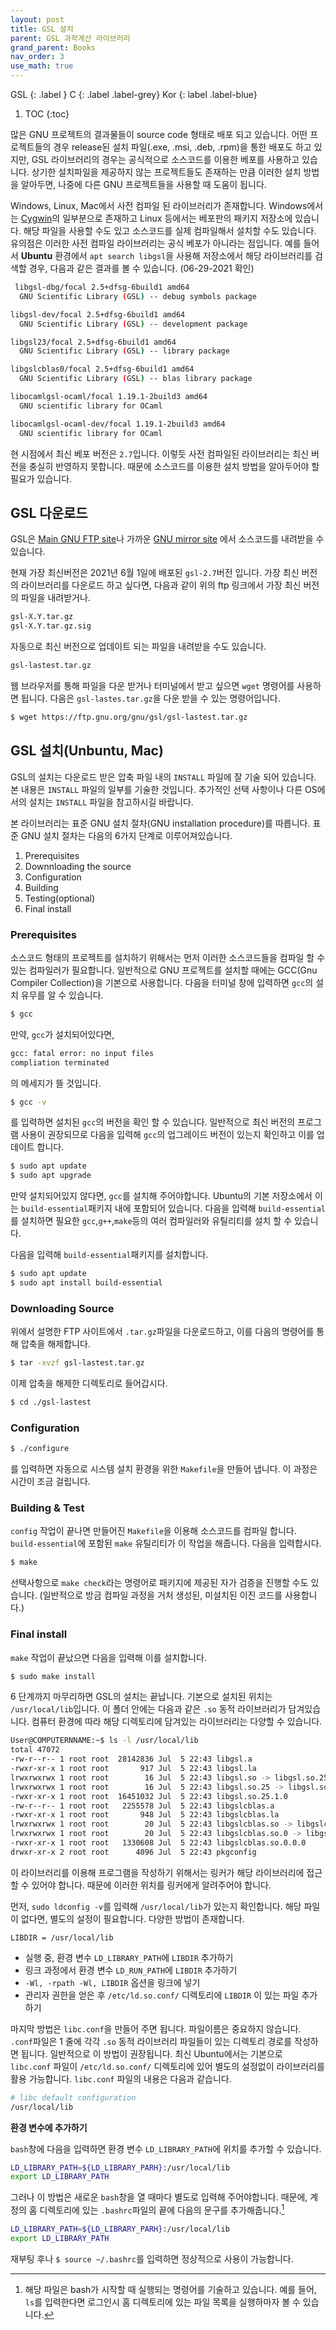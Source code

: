 ```yaml
---
layout: post
title: GSL 설치
parent: GSL 과학계산 라이브러리
grand_parent: Books
nav_order: 3
use_math: true
---
```


GSL
{: .label }
C
{: .label .label-grey}
Kor
{: label .label-blue}

1. TOC
{:toc}

많은 GNU 프로젝트의 결과물들이 source code 형태로 배포 되고 있습니다. 어떤 프로젝트들의 경우 release된 설치 파일(.exe, .msi, .deb, .rpm)을 통한 배포도 하고 있지만, GSL 라이브러리의 경우는 공식적으로 소스코드를 이용한 베포를 사용하고 있습니다. 상기한 설치파일을 제공하지 않는 프로젝트들도 존재하는 만큼 이러한 설치 방법을 알아두면, 나중에 다른  GNU 프로젝트들을 사용할 때 도움이 됩니다.
 
Windows, Linux, Mac에서 사전 컴파일 된 라이브러리가 존재합니다. Windows에서는 [Cygwin](http://www.cygwin.com/)의 일부분으로 존재하고 Linux 등에서는 베포판의 패키지 저장소에 있습니다. 해당 파일을 사용할 수도 있고 소스코드를 실제 컴파일해서 설치할 수도 있습니다. 유의점은 이러한 사전 컴파일 라이브러리는 공식 베포가 아니라는 점입니다. 예를 들어서 **Ubuntu** 환경에서 `apt search libgsl`을 사용해 저장소에서 해당 라이브러리를 검색할 경우, 다음과 같은 결과를 볼 수 있습니다. (06-29-2021 확인)

```bash
 libgsl-dbg/focal 2.5+dfsg-6build1 amd64
  GNU Scientific Library (GSL) -- debug symbols package

libgsl-dev/focal 2.5+dfsg-6build1 amd64
  GNU Scientific Library (GSL) -- development package

libgsl23/focal 2.5+dfsg-6build1 amd64
  GNU Scientific Library (GSL) -- library package

libgslcblas0/focal 2.5+dfsg-6build1 amd64
  GNU Scientific Library (GSL) -- blas library package

libocamlgsl-ocaml/focal 1.19.1-2build3 amd64
  GNU scientific library for OCaml

libocamlgsl-ocaml-dev/focal 1.19.1-2build3 amd64
  GNU scientific library for OCaml
```

현 시점에서 최신 베포 버전은 `2.7`입니다. 이렇듯 사전 컴파일된 라이브러리는 최신 버전을 충실히 반영하지 못합니다. 때문에 소스코드를 이용한 설치 방법을 알아두어야 할 필요가 있습니다.

## GSL 다운로드 

GSL은 [Main GNU FTP site](ftp://ftp.gnu.org/gnu/gsl/)나 가까운 [GNU mirror site](http://ftpmirror.gnu.org/gsl/) 에서 소스코드를 내려받을 수 있습니다.

현재 가장 최신버전은 2021년 6월 1일에 배포된 `gsl-2.7`버전 입니다. 가장 최신 버전의 라이브러리를 다운로드 하고 싶다면, 다음과 같이 위의 ftp 링크에서 가장 최신 버전의 파일을 내려받거나.

```bash
gsl-X.Y.tar.gz
gsl-X.Y.tar.gz.sig
```
자동으로 최신 버전으로 업데이트 되는 파일을 내려받을 수도 있습니다.

```bash
gsl-lastest.tar.gz
```

웹 브라우저를 통해 파일을 다운 받거나 터미널에서 받고 싶으면 `wget` 명령어를 사용하면 됩니다. 다음은 `gsl-lastes.tar.gz`을 다운 받을 수 있는 명령어입니다.

```bash
$ wget https://ftp.gnu.org/gnu/gsl/gsl-lastest.tar.gz
```



## GSL 설치(Unbuntu, Mac)

GSL의 설치는 다운로드 받은 압축 파일 내의 `INSTALL` 파일에 잘 기술 되어 있습니다. 본 내용은 `INSTALL` 파일의 일부를 기술한 것입니다. 추가적인 선택 사항이나 다른 OS에서의 설치는 `INSTALL` 파일을 참고하시길 바랍니다.

본 라이브러리는 표준 GNU 설치 절차(GNU installation procedure)를 따릅니다. 표준 GNU 설치 절차는 다음의 6가지 단계로 이루어져있습니다.

1. Prerequisites
2. Downnloading the source
3. Configuration
4. Building
5. Testing(optional)
6. Final install

###  Prerequisites

소스코드 형태의 프로젝트를 설치하기 위해서는 먼저 이러한 소스코드들을 컴파일 할 수 있는 컴파일러가 필요합니다. 일반적으로 GNU 프로젝트를 설치할 때에는 GCC(Gnu Compiler Collection)을 기본으로 사용합니다. 다음을 터미널 창에 입력하면 `gcc`의 설치 유무를 알 수 있습니다.

 ```bash
 $ gcc
 ```
만약,  `gcc`가 설치되어있다면, 
 
```bash
gcc: fatal error: no input files
compliation terminated
```

의 메세지가 뜰 것입니다. 

```bash
$ gcc -v
```

를 입력하면 설치된 `gcc`의 버전을 확인 할 수 있습니다. 일반적으로 최신 버전의 프로그램 사용이 권장되므로 다음을 입력해 `gcc`의 업그레이드 버전이 있는지 확인하고 이를 업데이트 합니다.

```bash
$ sudo apt update
$ sudo apt upgrade
```

만약 설치되어있지 않다면,  `gcc`를 설치해 주어야합니다. Ubuntu의 기본 저장소에서 이는 `build-essential`패키지 내에 포함되어 있습니다. 다음을 입력해  `build-essential`를 설치하면 필요한 `gcc`,`g++`,`make`등의 여러 컴파일러와 유틸리티를 설치 할 수 있습니다.

다음을 입력해 `build-essential`패키지를 설치합니다.

```bash
$ sudo apt update
$ sudo apt install build-essential
```

### Downloading Source

위에서 설명한 FTP 사이트에서 `.tar.gz`파일을 다운로드하고, 이를 다음의 명령어를 통해 압축을 해제합니다.

```bash
$ tar -xvzf gsl-lastest.tar.gz
```

이제 압축을 해제한 디렉토리로 들어갑시다.

```bash
$ cd ./gsl-lastest
```
 
### Configuration

```bash
$ ./configure
```
를 입력하면 자동으로 시스템 설치 환경을 위한 `Makefile`을 만들어 냅니다. 이 과정은 시간이 조금 걸립니다. 

### Building & Test

`config` 작업이 끝나면 만들어진 `Makefile`을 이용해 소스코드를 컴파일 합니다. `build-essential`에 포함된 `make` 유틸리티가 이 작업을 해줍니다. 다음을 입력합시다.

```bash
$ make
```
선택사항으로 `make check`라는 명령어로 패키지에 제공된 자가 검증을 진행할 수도 있습니다. (일반적으로 방금 컴파일 과정을 거처 생성된, 미설치된 이진 코드를 사용합니다.)

### Final install
 
`make` 작업이 끝났으면 다음을 입력해 이를 설치합니다.

```bash
$ sudo make install
```

6 단계까지 마무리하면 GSL의 설치는 끝납니다. 기본으로 설치된 위치는 `/usr/local/lib`입니다. 이 폴더 안에는 다음과 같은 `.so` 동적 라이브러리가 담겨있습니다. 컴퓨터 환경에 따라 해당 디렉토리에 담겨있는 라이브러리는 다양할 수 있습니다.

```bash
User@COMPUTERNNAME:~$ ls -l /usr/local/lib
total 47072
-rw-r--r-- 1 root root  28142836 Jul  5 22:43 libgsl.a
-rwxr-xr-x 1 root root       917 Jul  5 22:43 libgsl.la
lrwxrwxrwx 1 root root        16 Jul  5 22:43 libgsl.so -> libgsl.so.25.1.0
lrwxrwxrwx 1 root root        16 Jul  5 22:43 libgsl.so.25 -> libgsl.so.25.1.0
-rwxr-xr-x 1 root root  16451032 Jul  5 22:43 libgsl.so.25.1.0
-rw-r--r-- 1 root root   2255578 Jul  5 22:43 libgslcblas.a
-rwxr-xr-x 1 root root       948 Jul  5 22:43 libgslcblas.la
lrwxrwxrwx 1 root root        20 Jul  5 22:43 libgslcblas.so -> libgslcblas.so.0.0.0
lrwxrwxrwx 1 root root        20 Jul  5 22:43 libgslcblas.so.0 -> libgslcblas.so.0.0.0
-rwxr-xr-x 1 root root   1330608 Jul  5 22:43 libgslcblas.so.0.0.0
drwxr-xr-x 2 root root      4096 Jul  5 22:43 pkgconfig
```

이 라이브러리를 이용해 프로그램을 작성하기 위해서는 링커가 해당 라이브러리에 접근할 수 있어야 합니다. 때문에 이러한 위치를 링커에게 알려주어야 합니다.

먼저, `sudo ldconfig -v`를 입력해 `/usr/local/lib`가 있는지 확인합니다. 
해당 파일이 없다면, 별도의 설정이 필요합니다. 다양한 방법이 존재합니다.

`LIBDIR = /usr/local/lib`

* 실행 중, 환경 변수 `LD_LIBRARY_PATH`에 `LIBDIR` 추가하기
* 링크 과정에서 환경 변수 `LD_RUN_PATH`에 `LIBDIR` 추가하기
* `-Wl, -rpath -Wl, LIBDIR` 옵션을 링크에 넣기
* 관리자 권한을 얻은 후 `/etc/ld.so.conf/` 디렉토리에 `LIBDIR` 이 있는 파일 추가하기

마지막 방법은 `libc.conf`을 만들어 주면 됩니다. 파일이름은 중요하지 않습니다. `.conf`파일은 1 줄에 각각 `.so` 동적 라이브러리 파일들이 있는 디렉토리 경로를 작성하면 됩니다. 일반적으로 이 방법이 권장됩니다. 최신 Ubuntu에서는 기본으로 `libc.conf` 파일이 `/etc/ld.so.conf/` 디렉토리에 있어 별도의 설정없이 라이브러리를 활용 가능합니다. `libc.conf` 파일의 내용은 다음과 같습니다.

```bash
# libc default configuration
/usr/local/lib
```
**환경 변수에 추가하기**

`bash`창에 다음을 입력하면 환경 변수 `LD_LIBRARY_PATH`에 위치를 추가할 수 있습니다. 

```bash
LD_LIBRARY_PATH=${LD_LIBRARY_PARH}:/usr/local/lib
export LD_LIBRARY_PATH 
```

그러나 이 방법은 새로운 `bash`창을 열 때마다 별도로 입력해 주어야합니다. 때문에, 계정의 홈 디렉토리에 있는 `.bashrc`파일의 끝에 다음의 문구를 추가해줍니다.[^bashrc]

```bash
LD_LIBRARY_PATH=${LD_LIBRARY_PARH}:/usr/local/lib
export LD_LIBRARY_PATH 
```

재부팅 후나 `$ source ~/.bashrc`를 입력하면 정상적으로 사용이 가능합니다.

 
 [^bashrc]: 해당 파일은 bash가 시작할 때 실행되는 명령어를 기술하고 있습니다. 예를 들어, `ls`를 입력한다면 로그인시 홈 디렉토리에 있는 파일 목록을 실행하마자 볼 수 있습니다.